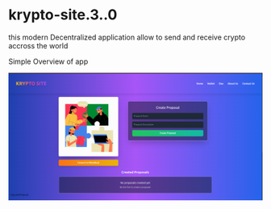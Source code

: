 # krypto-site.3..0
this modern Decentralized application allow to send and receive crypto accross the world

Simple Overview of app

![App_Image](krypt-site-frontend/appImage.png)
